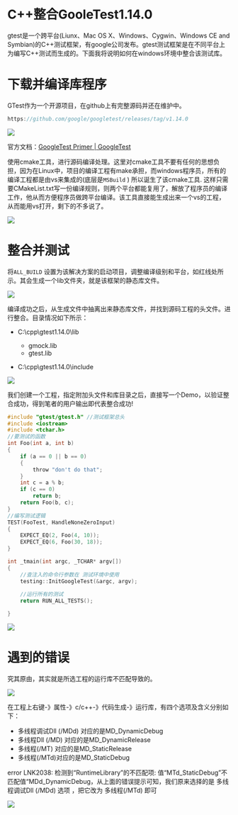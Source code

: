 # C++整合GooleTest1.14.0

 gtest是一个跨平台(Liunx、Mac OS X、Windows、Cygwin、Windows CE and Symbian)的C++测试框架，有google公司发布。gtest测试框架是在不同平台上为编写C++测试而生成的。下面我将说明如何在windows环境中整合该测试库。

# 下载并编译库程序

GTest作为一个开源项目，在github上有完整源码并还在维护中。

```c
https://github.com/google/googletest/releases/tag/v1.14.0
```

![](https://blogwnx-bucket.oss-cn-beijing.aliyuncs.com/img/image-20240225092514923-17167180201431.png)



官方文档：[GoogleTest Primer | GoogleTest](https://google.github.io/googletest/primer.html)



使用cmake工具，进行源码编译处理。这里对cmake工具不要有任何的思想负担，因为在Linux中，项目的编译工程有make承担，而windows程序员，所有的编译工程都是由vs来集成的(底层是`MSBuild` ) 所以诞生了该cmake工具. 这样只需要CMakeList.txt写一份编译规则，则两个平台都能复用了，解放了程序员的编译工作，他从而方便程序员做跨平台编译。该工具直接能生成出来一个vs的工程，从而能用vs打开，剩下的不多说了。

![](https://blogwnx-bucket.oss-cn-beijing.aliyuncs.com/img/image-20240225092716144-17167180353812.png)

# 整合并测试

将`ALL_BUILD` 设置为该解决方案的启动项目，调整编译级别和平台，如红线处所示。其会生成一个lib文件夹，就是该框架的静态库文件。

![](https://blogwnx-bucket.oss-cn-beijing.aliyuncs.com/img/image-20240225092930027-17088245710613-17167180463963.png)



编译成功之后，从生成文件中抽离出来静态库文件，并找到源码工程的头文件。进行整合。目录情况如下所示：

- C:\cpp\gtest1.14.0\lib 
  - gmock.lib
  - gtest.lib

- C:\cpp\gtest1.14.0\include

![](https://blogwnx-bucket.oss-cn-beijing.aliyuncs.com/img/image-20240225093218479-17167180604614.png)



我们创建一个工程，指定附加头文件和库目录之后，直接写一个Demo，以验证整合成功，得到笔者的用户输出即代表整合成功!

```c
#include "gtest/gtest.h" //测试框架总头
#include <iostream>
#include <tchar.h>
//要测试的函数
int Foo(int a, int b)
{
    if (a == 0 || b == 0)
    {
        throw "don't do that";
    }
    int c = a % b;
    if (c == 0)
        return b;
    return Foo(b, c);
}
//编写测试逻辑
TEST(FooTest, HandleNoneZeroInput)
{
    EXPECT_EQ(2, Foo(4, 10));
    EXPECT_EQ(6, Foo(30, 18));
}

int _tmain(int argc, _TCHAR* argv[])
{
  	//查注入的命令行参数在 测试环境中使用
    testing::InitGoogleTest(&argc, argv); 
    
    //运行所有的测试
    return RUN_ALL_TESTS();

}


```

![](https://blogwnx-bucket.oss-cn-beijing.aliyuncs.com/img/image-20240225093553495-17088249545975-17167180725885.png)

# 遇到的错误

究其原由，其实就是所选工程的运行库不匹配导致的。

![](https://blogwnx-bucket.oss-cn-beijing.aliyuncs.com/img/image-20240225093726508-17088250476526-17167180943416.png)



在工程上右键-》属性-》c/c++-》代码生成-》运行库，有四个选项及含义分别如下：

- 多线程调试Dll (/MDd) 对应的是MD_DynamicDebug
- 多线程Dll (/MD) 对应的是MD_DynamicRelease
- 多线程(/MT) 对应的是MD_StaticRelease
- 多线程(/MTd)对应的是MD_StaticDebug

 error LNK2038: 检测到“RuntimeLibrary”的不匹配项:  值“MTd_StaticDebug”不匹配值“MDd_DynamicDebug，从上面的错误提示可知，我们原来选择的是   多线程调试Dll (/MDd) 选项 ，把它改为   多线程(/MTd)  即可 

![](https://blogwnx-bucket.oss-cn-beijing.aliyuncs.com/img/image-20240225094028805-17088252299487-17167181050987.png)




